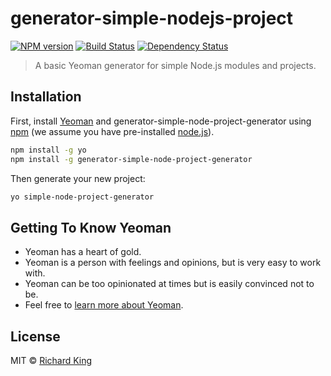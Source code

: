 # generator-simple-nodejs-project

[![NPM version][npm-image]][npm-url] [![Build Status][travis-image]][travis-url] [![Dependency Status][daviddm-image]][daviddm-url]
> A basic Yeoman generator for simple Node.js modules and projects.

## Installation

First, install [Yeoman](http://yeoman.io) and generator-simple-node-project-generator using [npm](https://www.npmjs.com/) (we assume you have pre-installed [node.js](https://nodejs.org/)).

```bash
npm install -g yo
npm install -g generator-simple-node-project-generator
```

Then generate your new project:

```bash
yo simple-node-project-generator
```

## Getting To Know Yeoman

 * Yeoman has a heart of gold.
 * Yeoman is a person with feelings and opinions, but is very easy to work with.
 * Yeoman can be too opinionated at times but is easily convinced not to be.
 * Feel free to [learn more about Yeoman](http://yeoman.io/).

## License

MIT © [Richard King]()


[npm-image]: https://badge.fury.io/js/generator-simple-node-project-generator.svg
[npm-url]: https://npmjs.org/package/generator-simple-node-project-generator
[travis-image]: https://travis-ci.com/richrdkng/generator-simple-node-project-generator.svg?branch=master
[travis-url]: https://travis-ci.com/richrdkng/generator-simple-node-project-generator
[daviddm-image]: https://david-dm.org/richrdkng/generator-simple-node-project-generator.svg?theme=shields.io
[daviddm-url]: https://david-dm.org/richrdkng/generator-simple-node-project-generator
